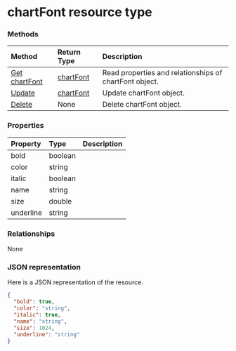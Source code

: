 # chartFont resource type




### Methods

| Method		   | Return Type	|Description|
|:---------------|:--------|:----------|
|[Get chartFont](../api/chartfont_get.md) | [chartFont](chartfont.md) |Read properties and relationships of chartFont object.|
|[Update](../api/chartfont_update.md) | [chartFont](chartfont.md)	|Update chartFont object. |
|[Delete](../api/chartfont_delete.md) | None |Delete chartFont object. |

### Properties
| Property	   | Type	|Description|
|:---------------|:--------|:----------|
|bold|boolean||
|color|string||
|italic|boolean||
|name|string||
|size|double||
|underline|string||

### Relationships
None


### JSON representation

Here is a JSON representation of the resource.

<!-- {
  "blockType": "resource",
  "optionalProperties": [

  ],
  "@odata.type": "microsoft.graph.chartfont"
}-->

```json
{
  "bold": true,
  "color": "string",
  "italic": true,
  "name": "string",
  "size": 1024,
  "underline": "string"
}

```

<!-- uuid: 8fcb5dbc-d5aa-4681-8e31-b001d5168d79
2015-10-25 14:57:30 UTC -->
<!-- {
  "type": "#page.annotation",
  "description": "chartFont resource",
  "keywords": "",
  "section": "documentation",
  "tocPath": ""
}-->